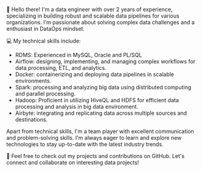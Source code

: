 👋 Hello there! 
I'm a data engineer with over 2 years of experience, specializing in building robust and scalable data pipelines for various organizations. I'm passionate about solving complex data challenges and a enthusiast in DataOps mindset.

💻 My technical skills include:
- RDMS: Experienced in MySQL, Oracle and PL/SQL
- Airflow: designing, implementing, and managing complex workflows for data processing, ETL, and analytics.
- Docker: containerizing and deploying data pipelines in scalable environments.
- Spark: processing and analyzing big data using distributed computing and parallel processing.
- Hadoop: Proficient in utilizing HiveQL and HDFS for efficient data processing and analysis in big data environment.
- Airbyte: integrating and replicating data across multiple sources and destinations.

Apart from technical skills, I'm a team player with excellent communication and problem-solving skills. I'm always eager to learn and explore new technologies to stay up-to-date with the latest industry trends.

💬 Feel free to check out my projects and contributions on GitHub. Let's connect and collaborate on interesting data projects!
